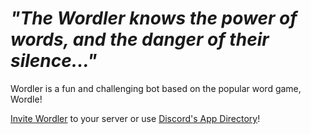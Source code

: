 # *"The Wordler knows the power of words, and the danger of their silence..."*

Wordler is a fun and challenging bot based on the popular word game, Wordle!

<a href="https://discord.com/api/oauth2/authorize?client_id=1077433194166620180&permissions=278099396672&scope=applications.commands%20bot">Invite Wordler</a>  to your server or use <a href="https://discord.com/application-directory/1077433194166620180">Discord's App Directory</a>!
